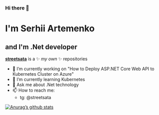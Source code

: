 ### Hi there 👋
# I'm Serhii Artemenko
## and I'm .Net developer


**[streetsata](https://github.com/streetsata)** is a ✨ _my own_ ✨ repositories

- 🔭 I’m currently working on "How to Deploy ASP.NET Core Web API to Kubernetes Cluster on Azure"
- 🌱 I’m currently learning Kubernetes
- 💬 Ask me about .Net technology 
- 📫 How to reach me:
  -  tg: @streetsata
 
[![Anurag’s github stats](https://github-readme-stats.vercel.app/api?username=yushi1007)](https://github.com/yushi1007)
  
